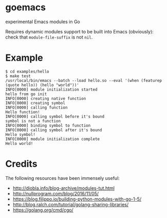 # goemacs
experimental Emacs modules in Go

Requires dynamic modules support to be built into Emacs (obviously): check that
`module-file-suffix` is not `nil`.

# Example

```
$ cd examples/hello
$ make test
/usr/local/bin/emacs --batch --load hello.so --eval '(when (featurep (quote hello)) (hello "world"))'
INFO[0000] module initialization started
hello from go init
INFO[0000] creating native function
INFO[0000] creating symbol
INFO[0000] calling function
Hello function!
INFO[0000] calling symbol before it's bound
symbol is not a function
INFO[0000] binding symbol to function
INFO[0000] calling symbol after it's bound
Hello symbol!
INFO[0000] module initialization complete
Hello world!
```

# Credits
The following resources have been immensely useful:
* http://diobla.info/blog-archive/modules-tut.html
* http://nullprogram.com/blog/2016/11/05/
* https://blog.filippo.io/building-python-modules-with-go-1-5/
* http://blog.ralch.com/tutorial/golang-sharing-libraries/
* https://golang.org/cmd/cgo/
